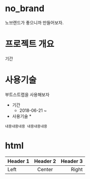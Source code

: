 # no_brand
노브랜드가 좋으니까 만들어보자.

# 프로젝트 개요
기간

# 사용기술
부트스트랩을 사용해보자

* 기간
    * 2018-06-21 ~
* 사용기술
    *

` 내용내용내용
내용내용내용
`


# html
| Header 1 | Header 2 | Header 3 |
| :-------- | :--------: | --------: |
| Left | Center | Right |
